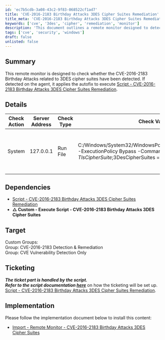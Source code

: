 ```yaml
---
id: 'ec7b5cdb-3a08-43c2-9f83-068522cf1ad7'
title: 'CVE-2016-2183 Birthday Attacks 3DES Cipher Suites Remediation'
title_meta: 'CVE-2016-2183 Birthday Attacks 3DES Cipher Suites Remediation'
keywords: ['cve', '3des', 'cipher', 'remediation', 'monitor']
description: 'This document outlines a remote monitor designed to detect CVE-2016-2183 Birthday Attacks related to 3DES cipher suites. It details the check action, dependencies, target groups, ticketing process, and implementation steps for applying an autofix if vulnerabilities are detected.'
tags: ['cve', 'security', 'windows']
draft: false
unlisted: false
---
```


## Summary

This remote monitor is designed to check whether the CVE-2016-2183 Birthday Attacks related to 3DES cipher suites have been detected. If detected on the agent, it applies the autofix to execute [Script - CVE-2016-2183 Birthday Attacks 3DES Cipher Suites Remediation](https://proval.itglue.com/DOC-5078775-17234041).

## Details

| Check Action | Server Address | Check Type | Check Value                                                                                                                                                                                                                                                                                                                                                             | Comparator       | Interval | Result                     |
|--------------|----------------|------------|-------------------------------------------------------------------------------------------------------------------------------------------------------------------------------------------------------------------------------------------------------------------------------------------------------------------------------------------------------------------------|------------------|----------|----------------------------|
| System       | 127.0.0.1     | Run File   | C:/Windows/System32/WindowsPowerShell/v1.0/powershell.exe -ExecutionPolicy Bypass -Command "$cipherSuites = Get-TlsCipherSuite;$3DesCipherSuites = $cipherSuites | Where-Object { $_.name -like '*3DES*' };if($3DesCipherSuites) {return '3DES cipher suites detected'} else {return '3DES cipher suites NOT detected'}" | Does Not Contain | 7200     | 3DES cipher suites detected |

## Dependencies

- [Script - CVE-2016-2183 Birthday Attacks 3DES Cipher Suites Remediation](https://proval.itglue.com/DOC-5078775-17234041)  
- **△ Custom - Execute Script - CVE-2016-2183 Birthday Attacks 3DES Cipher Suites**

## Target

Custom Groups:  
Group: CVE-2016-2183 Detection & Remediation  
Group: CVE Vulnerability Detection Only  

## Ticketing

**_The ticket part is handled by the script.  
Refer to the script documentation [here](<../scripts/CVE-2013-3900 WinVerifyTrust Signature Vulnerability.md>)_** on how the ticketing will be set up. [Script - CVE-2016-2183 Birthday Attacks 3DES Cipher Suites Remediation](https://proval.itglue.com/DOC-5078775-17234041).

## Implementation

Please follow the implementation document below to install this content:  
- [Import - Remote Monitor - CVE-2016-2183 Birthday Attacks 3DES Cipher Suites](<./Import - Remote Monitor - CVE-2016-2183 Birthday Attacks 3DES Cipher Suites.md>)
